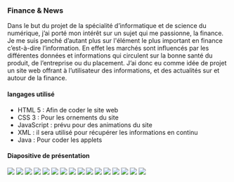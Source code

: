 


### Finance & News

Dans le but du projet de la spécialité d’informatique et de science du numérique, j’ai porté mon intérêt sur un sujet qui me passionne, la finance. Je me suis penché d’autant plus sur l'élément le plus important en finance c’est-à-dire l’information. En effet les marchés sont influencés par les différentes données et informations qui circulent sur la bonne santé du produit, de l’entreprise ou du placement. 
J’ai donc eu comme idée de projet un site web offrant à l’utilisateur des informations, et des actualités sur et autour de la finance.



#### langages utilisé

* HTML 5 : Afin de coder le site web
* CSS 3 : Pour les ornements du site
* JavaScript : prévu pour des animations du site
* XML : il sera utilisé pour récupérer les informations en continu
* Java : Pour coder les applets

#### Diapositive de présentation

![](./diapo/Finance%20%26%20News/Diapositive01.jpg)
![](./diapo/Finance%20%26%20News/Diapositive02.jpg)
![](./diapo/Finance%20%26%20News/Diapositive03.jpg)
![](./diapo/Finance%20%26%20News/Diapositive04.jpg)
![](./diapo/Finance%20%26%20News/Diapositive05.jpg)
![](./diapo/Finance%20%26%20News/Diapositive06.jpg)
![](./diapo/Finance%20%26%20News/Diapositive07.jpg)
![](./diapo/Finance%20%26%20News/Diapositive08.jpg)
![](./diapo/Finance%20%26%20News/Diapositive09.jpg)
![](./diapo/Finance%20%26%20News/Diapositive10.jpg)
![](./diapo/Finance%20%26%20News/Diapositive11.jpg)
![](./diapo/Finance%20%26%20News/Diapositive12.jpg)
![](./diapo/Finance%20%26%20News/Diapositive13.jpg)
![](./diapo/Finance%20%26%20News/Diapositive14.jpg)
![](./diapo/Finance%20%26%20News/Diapositive15.jpg)
![](./diapo/Finance%20%26%20News/Diapositive16.jpg)